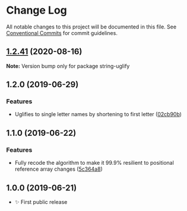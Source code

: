 # Change Log

All notable changes to this project will be documented in this file.
See [Conventional Commits](https://conventionalcommits.org) for commit guidelines.

## [1.2.41](https://gitlab.com/codsen/codsen/compare/string-uglify@1.2.40...string-uglify@1.2.41) (2020-08-16)

**Note:** Version bump only for package string-uglify





## 1.2.0 (2019-06-29)

### Features

- Uglifies to single letter names by shortening to first letter ([02cb90b](https://gitlab.com/codsen/codsen/commit/02cb90b))

## 1.1.0 (2019-06-22)

### Features

- Fully recode the algorithm to make it 99.9% resilient to positional reference array changes ([5c364a8](https://gitlab.com/codsen/codsen/commit/5c364a8))

## 1.0.0 (2019-06-21)

- ✨ First public release
